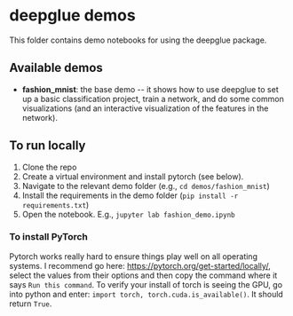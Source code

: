 # deepglue demos
This folder contains demo notebooks for using the deepglue package. 

## Available demos
- **fashion_mnist**: the base demo -- it shows how to use deepglue to set up a basic classification project, train a network, and do some common visualizations (and an interactive visualization of the features in the network).  

## To run locally
1. Clone the repo
2. Create a virtual environment and install pytorch (see below).
3. Navigate to the relevant demo folder (e.g., `cd demos/fashion_mnist`)
4. Install the requirements in the demo folder (`pip install -r requirements.txt`)
5. Open the notebook. E.g., `jupyter lab fashion_demo.ipynb`

### To install PyTorch
Pytorch works really hard to ensure things play well on all operating systems. I recommend go here: https://pytorch.org/get-started/locally/, select the values from their options and then copy the command where it says `Run this command`. To verify your install of torch is seeing the GPU, go into python and enter: `import torch, torch.cuda.is_available()`. It should return `True`.